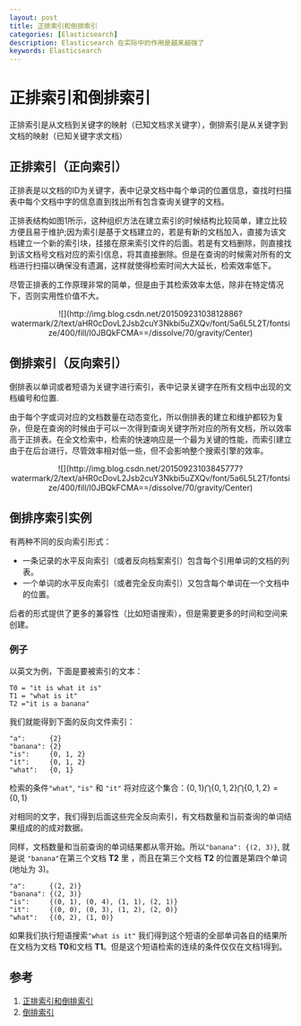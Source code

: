 ```yaml
---
layout: post
title: 正排索引和倒排索引
categories: [Elasticsearch]
description: Elasticsearch 在实际中的作用是越来越强了
keywords: Elasticsearch
---
```


# 正排索引和倒排索引
正排索引是从文档到关键字的映射（已知文档求关键字），倒排索引是从关键字到文档的映射（已知关键字求文档）


## 正排索引（正向索引）
正排表是以文档的ID为关键字，表中记录文档中每个单词的位置信息，查找时扫描表中每个文档中字的信息直到找出所有包含查询关键字的文档。

正排表结构如图1所示，这种组织方法在建立索引的时候结构比较简单，建立比较方便且易于维护;因为索引是基于文档建立的，若是有新的文档加入，直接为该文档建立一个新的索引块，挂接在原来索引文件的后面。若是有文档删除，则直接找到该文档号文档对应的索引信息，将其直接删除。但是在查询的时候需对所有的文档进行扫描以确保没有遗漏，这样就使得检索时间大大延长，检索效率低下。     

尽管正排表的工作原理非常的简单，但是由于其检索效率太低，除非在特定情况下，否则实用性价值不大。

<center>![](http://img.blog.csdn.net/20150923103812886?watermark/2/text/aHR0cDovL2Jsb2cuY3Nkbi5uZXQv/font/5a6L5L2T/fontsize/400/fill/I0JBQkFCMA==/dissolve/70/gravity/Center)</center>

## 倒排索引（反向索引）
倒排表以单词或者短语为关键字进行索引，表中记录关键字在所有文档中出现的文档编号和位置.

由于每个字或词对应的文档数量在动态变化，所以倒排表的建立和维护都较为复杂，但是在查询的时候由于可以一次得到查询关键字所对应的所有文档，所以效率高于正排表。在全文检索中，检索的快速响应是一个最为关键的性能，而索引建立由于在后台进行，尽管效率相对低一些，但不会影响整个搜索引擎的效率。

<center>![](http://img.blog.csdn.net/20150923103845777?watermark/2/text/aHR0cDovL2Jsb2cuY3Nkbi5uZXQv/font/5a6L5L2T/fontsize/400/fill/I0JBQkFCMA==/dissolve/70/gravity/Center)</center>

## 倒排序索引实例
有两种不同的反向索引形式：

- 一条记录的水平反向索引（或者反向档案索引）包含每个引用单词的文档的列表。
- 一个单词的水平反向索引（或者完全反向索引）又包含每个单词在一个文档中的位置。

后者的形式提供了更多的兼容性（比如短语搜索），但是需要更多的时间和空间来创建。

### 例子
以英文为例，下面是要被索引的文本：

```
T0 = "it is what it is"
T1 = "what is it"
T2 ="it is a banana"
```

我们就能得到下面的反向文件索引：

```
"a":      {2}
"banana": {2}
"is":     {0, 1, 2}
"it":     {0, 1, 2}
"what":   {0, 1}
```

检索的条件`"what"`, `"is"` 和 `"it"` 将对应这个集合：$\lbrace0,1\rbrace \bigcap \lbrace0,1,2\rbrace \bigcap \lbrace0,1,2\rbrace = \lbrace0,1\rbrace$

对相同的文字，我们得到后面这些完全反向索引，有文档数量和当前查询的单词结果组成的的成对数据。 

同样，文档数量和当前查询的单词结果都从零开始。所以`"banana": {(2, 3)}`, 就是说 `"banana"`在第三个文档 **T2** 里 ，而且在第三个文档 **T2** 的位置是第四个单词(地址为 3)。

```
"a":      {(2, 2)}
"banana": {(2, 3)}
"is":     {(0, 1), (0, 4), (1, 1), (2, 1)}
"it":     {(0, 0), (0, 3), (1, 2), (2, 0)} 
"what":   {(0, 2), (1, 0)}
```

如果我们执行短语搜索`"what is it"` 我们得到这个短语的全部单词各自的结果所在文档为文档 **T0**和文档 **T1**。但是这个短语检索的连续的条件仅仅在文档1得到。

## 参考
1. [正排索引和倒排索引](http://blog.csdn.net/zhangzeyuaaa/article/details/48676775)
2. [倒排索引](https://zh.wikipedia.org/wiki/%E5%80%92%E6%8E%92%E7%B4%A2%E5%BC%95)
